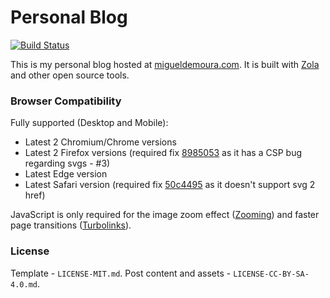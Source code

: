 # Personal Blog

[![Build Status](https://github.com/migueldemoura/migueldemoura.com/workflows/build/badge.svg)](https://github.com/migueldemoura/migueldemoura.com/actions)

This is my personal blog hosted at [migueldemoura.com]. It is built with [Zola] and other open source tools.

### Browser Compatibility

Fully supported (Desktop and Mobile):

- Latest 2 Chromium/Chrome versions
- Latest 2 Firefox versions (required fix [8985053] as it has a CSP bug regarding svgs - #3)
- Latest Edge version
- Latest Safari version (required fix [50c4495] as it doesn't support svg 2 href)

JavaScript is only required for the image zoom effect ([Zooming](https://github.com/kingdido999/zooming)) and faster page transitions ([Turbolinks](https://github.com/turbolinks/turbolinks)).

### License

Template - `LICENSE-MIT.md`.
Post content and assets - `LICENSE-CC-BY-SA-4.0.md`.

   [Zola]: <https://github.com/getzola/zola>
   [migueldemoura.com]: <https://migueldemoura.com/>
   [8985053]: <https://github.com/migueldemoura/migueldemoura.com/commit/8985053b148392280c98040923b2ea497b10bc70>
   [50c4495]: <https://github.com/migueldemoura/migueldemoura.com/commit/50c4495ef31b8f5febf23f011a8fa95984804f9f>
